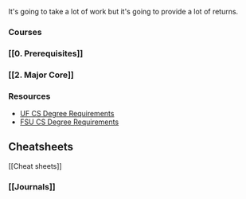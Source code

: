 It's going to take a lot of work but it's going to provide a lot of returns.
### Courses

### [[0. Prerequisites]]
### [[2. Major Core]]

### Resources
- [UF CS Degree Requirements](https://catalog.ufl.edu/UGRD/colleges-schools/UGENG/CPS_BSCS/)
- [FSU CS Degree Requirements](https://www.cs.fsu.edu/academics/undergraduate-programs/bscs-degree-requirements/)
## Cheatsheets
[[Cheat sheets]]

### [[Journals]]